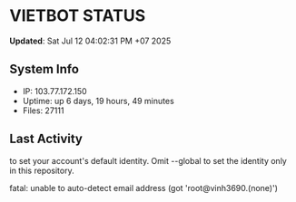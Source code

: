 # VIETBOT STATUS
**Updated**: Sat Jul 12 04:02:31 PM +07 2025

## System Info
- IP: 103.77.172.150
- Uptime: up 6 days, 19 hours, 49 minutes
- Files: 27111

## Last Activity

to set your account's default identity.
Omit --global to set the identity only in this repository.

fatal: unable to auto-detect email address (got 'root@vinh3690.(none)')
